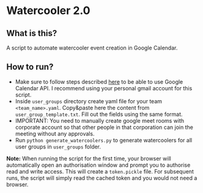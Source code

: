 # Watercooler 2.0

## What is this?
A script to automate watercooler event creation in Google Calendar.

## How to run?
- Make sure to follow steps described [here](https://developers.google.com/calendar/quickstart/python) to be able to use Google Calendar API. I recommend using your personal gmail account for this script.
- Inside `user_groups` directory create yaml file for your team `<team_name>.yaml`. Copy&paste here the content from `user_group_template.txt`. Fill out the fields using the same format.
- IMPORTANT: You need to manually create google meet rooms with corporate account so that other people in that corporation can join the meeting without any approvals.
- Run `python generate_watercoolers.py` to generate watercoolers for all user groups in `user_groups` folder.

**Note:** When running the script for the first time, your browser will automatically open an authorisation window and prompt you to authorise read and write access. This will create a `token.pickle` file. For subsequent runs, the script will simply read the cached token and you would not need a browser.
